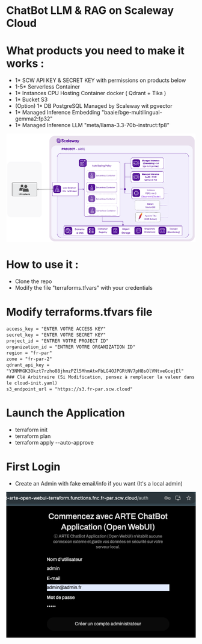   # ChatBot LLM & RAG on Scaleway Cloud

  # What products you need to make it works :
  - 1* SCW API KEY & SECRET KEY with permissions on products below
  - 1-5* Serverless Container
  - 1* Instances CPU Hosting Container docker ( Qdrant + Tika )
  - 1* Bucket S3
  - (Option) 1* DB PostgreSQL Managed by Scaleway wit pgvector
  - 1* Managed Inference Embedding "baaie/bge-multilingual-gemma2:fp32"
  - 1* Managed Inference LLM "meta/llama-3.3-70b-instruct:fp8"

![Architecture Schema](https://github.com/fg-scw/webui-test/blob/main/images/ARTE.drawio.png)

   # How to use it :
  - Clone the repo
  - Modify the file "terraforms.tfvars" with your credentials 

   # Modify terraforms.tfvars file
    access_key = "ENTER VOTRE ACCESS KEY"
    secret_key = "ENTER VOTRE SECRET KEY"
    project_id = "ENTRER VOTRE PROJECT ID"
    organization_id = "ENTRER VOTRE ORGANIZATION ID"
    region = "fr-par"
    zone = "fr-par-2"
    qdrant_api_key = "Y3NMMGK3Okzt7rzho88jhmzPZl5MhmAtwFbLG4OJPGRtNV7pH8sOlVNtveGcejEl"  ### Clé Arbitraire (Si Modification, pensez à remplacer la valeur dans le cloud-init.yaml)
    s3_endpoint_url = "https://s3.fr-par.scw.cloud"
       

   # Launch the Application 
  - terraform init
  - terraform plan
  - terraform apply --auto-approve

   # First Login
  - Create an Admin with fake email/info if you want (It's a local admin)

![First Login](https://github.com/fg-scw/webui-test/blob/main/images/login.png)
